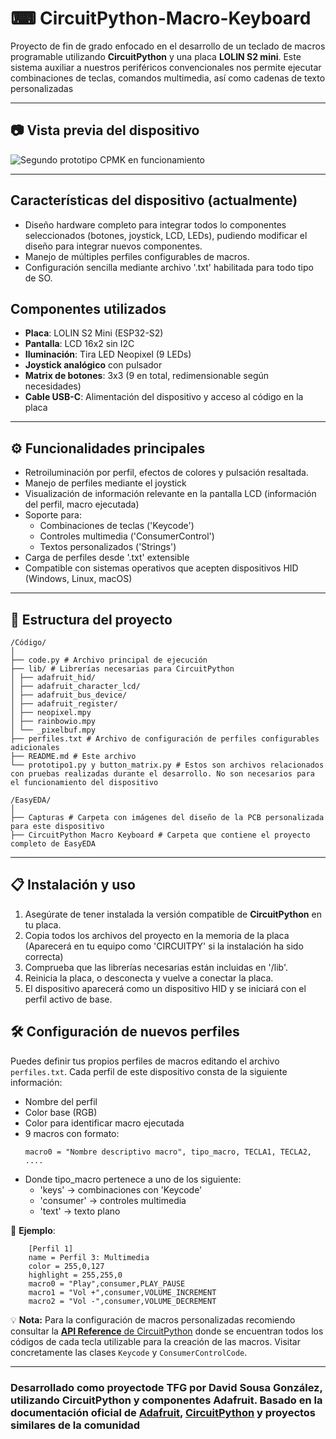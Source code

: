 # ⌨ CircuitPython-Macro-Keyboard

Proyecto de fin de grado enfocado en el desarrollo de un teclado de macros programable utilizando **CircuitPython** y una placa **LOLIN S2 mini**.
Este sistema auxiliar a nuestros periféricos convencionales nos permite ejecutar combinaciones de teclas, comandos multimedia, así como cadenas de texto personalizadas

---
## 📷 Vista previa del dispositivo
![Segundo prototipo CPMK en funcionamiento](IMG_20250620_130448-1.jpg)

---
## Características del dispositivo (actualmente)
- Diseño hardware completo para integrar todos lo componentes seleccionados (botones, joystick, LCD, LEDs), pudiendo modificar el diseño para integrar nuevos componentes.
- Manejo de múltiples perfiles configurables de macros.
- Configuración sencilla mediante archivo '.txt' habilitada para todo tipo de SO.

## Componentes utilizados
- **Placa**: LOLIN S2 Mini (ESP32-S2)
- **Pantalla**: LCD 16x2 sin I2C
- **Iluminación**: Tira LED Neopixel (9 LEDs)
- **Joystick analógico** con pulsador
- **Matrix de botones**: 3x3 (9 en total, redimensionable según necesidades)
- **Cable USB-C**: Alimentación del dispositivo y acceso al código en la placa

---

## ⚙️ Funcionalidades principales
- Retroiluminación por perfil, efectos de colores y pulsación resaltada.
- Manejo de perfiles mediante el joystick
- Visualización de información relevante en la pantalla LCD (información del perfil, macro ejecutada)
- Soporte para:
    - Combinaciones de teclas ('Keycode')
    - Controles multimedia ('ConsumerControl')
    - Textos personalizados ('Strings')
- Carga de perfiles desde '.txt' extensible
- Compatible con sistemas operativos que acepten dispositivos HID (Windows, Linux, macOS)

---

## 📁 Estructura del proyecto
```text
/Código/
│
├── code.py # Archivo principal de ejecución
├── lib/ # Librerías necesarias para CircuitPython
│ ├── adafruit_hid/
│ ├── adafruit_character_lcd/
│ ├── adafruit_bus_device/
│ ├── adafruit_register/
│ ├── neopixel.mpy
│ ├── rainbowio.mpy
│ └── _pixelbuf.mpy
├── perfiles.txt # Archivo de configuración de perfiles configurables adicionales
├── README.md # Este archivo
└── prototipo1.py y button_matrix.py # Estos son archivos relacionados con pruebas realizadas durante el desarrollo. No son necesarios para el funcionamiento del dispositivo

/EasyEDA/
│
├── Capturas # Carpeta con imágenes del diseño de la PCB personalizada para este dispositivo
├── CircuitPython Macro Keyboard # Carpeta que contiene el proyecto completo de EasyEDA
```

---

## 📋 Instalación y uso

1. Asegúrate de tener instalada la versión compatible de **CircuitPython** en tu placa.
2. Copia todos los archivos del proyecto en la memoria de la placa (Aparecerá en tu equipo como 'CIRCUITPY' si la instalación ha sido correcta)
3. Comprueba que las librerías necesarias están incluidas en '/lib'.
4. Reinicia la placa, o desconecta y vuelve a conectar la placa.
5. El dispositivo aparecerá como un dispositivo HID y se iniciará con el perfil activo de base.


## 🛠️ Configuración de nuevos perfiles

Puedes definir tus propios perfiles de macros editando el archivo `perfiles.txt`. Cada perfil de este dispositivo consta de la siguiente información:
- Nombre del perfil
- Color base (RGB)
- Color para identificar macro ejecutada
- 9 macros con formato:
    ```
    macro0 = "Nombre descriptivo macro", tipo_macro, TECLA1, TECLA2, ....
    ```
- Donde tipo_macro pertenece a uno de los siguiente: 
    - 'keys' -> combinaciones con 'Keycode'
    - 'consumer' -> controles multimedia
    - 'text' -> texto plano

📄 **Ejemplo**:
```
    [Perfil 1]
    name = Perfil 3: Multimedia
    color = 255,0,127
    highlight = 255,255,0
    macro0 = "Play",consumer,PLAY_PAUSE
    macro1 = "Vol +",consumer,VOLUME_INCREMENT
    macro2 = "Vol -",consumer,VOLUME_DECREMENT
```

💡 **Nota:**
Para la configuración de macros personalizadas recomiendo consultar la [**API Reference** de CircuitPython](https://docs.circuitpython.org/projects/hid/en/latest/api.html) donde se encuentran todos los códigos de cada tecla utilizable para la creación de las macros. Visitar concretamente las clases `Keycode` y `ConsumerControlCode`.

---

### Desarrollado como proyectode TFG por David Sousa González, utilizando CircuitPython y componentes Adafruit. Basado en la documentación oficial de [Adafruit](https://learn.adafruit.com/circuitpython-essentials), [CircuitPython](https://docs.circuitpython.org/en/latest/README.html) y proyectos similares de la comunidad